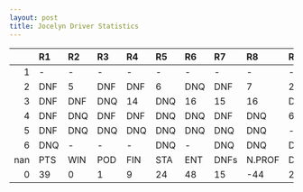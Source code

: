 ```yaml
---
layout: post 
title: Jocelyn Driver Statistics
--- 
```


|     | R1   | R2   | R3   | R4   | R5   | R6   | R7   | R8     | R9   | R10   | R11   | R12   | Points   | Pos   |
|----:|:-----|:-----|:-----|:-----|:-----|:-----|:-----|:-------|:-----|:------|:------|:------|:---------|:------|
|   1 | -    | -    | -    | -    | -    | -    | -    | -      | -    | -     | -     | -     | 70.0     | 6.0   |
|   2 | DNF  | 5    | DNF  | DNF  | 6    | DNQ  | DNF  | 7      | 2    | DNF   | DNF   | DNF   | 105.0    | 3.0   |
|   3 | DNF  | DNF  | DNQ  | 14   | DNQ  | 16   | 15   | 16     | DNQ  | DNQ   | DNQ   | -     | 129.0    | 3.0   |
|   4 | DNF  | DNQ  | DNF  | DNF  | DNQ  | DNQ  | DNF  | DNQ    | 6    | DNQ   | DNQ   | DNF   | 131.0    | 2.0   |
|   5 | DNF  | DNQ  | DNQ  | DNQ  | DNQ  | DNQ  | DNQ  | DNQ    | -    | -     | -     | -     | 60.0     | 8.0   |
|   6 | DNQ  | -    | -    | -    | DNQ  | -    | DNQ  | DNQ    | DNQ  | nan   | nan   | nan   | 103.0    | 1.0   |
| nan | PTS  | WIN  | POD  | FIN  | STA  | ENT  | DNFs | N.PROF | DNQ  | %FIN  | PPR   | BST   | CHA      | RNK   |
|   0 | 39   | 0    | 1    | 9    | 24   | 48   | 15   | -44    | 24   | 37.5  | 0.81  | 2     | 0.0      | 32.0  |